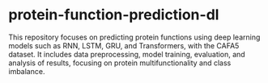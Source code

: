 # protein-function-prediction-dl
This repository focuses on predicting protein functions using deep learning models such as RNN, LSTM, GRU, and Transformers, with the CAFA5 dataset. It includes data preprocessing, model training, evaluation, and analysis of results, focusing on protein multifunctionality and class imbalance.
